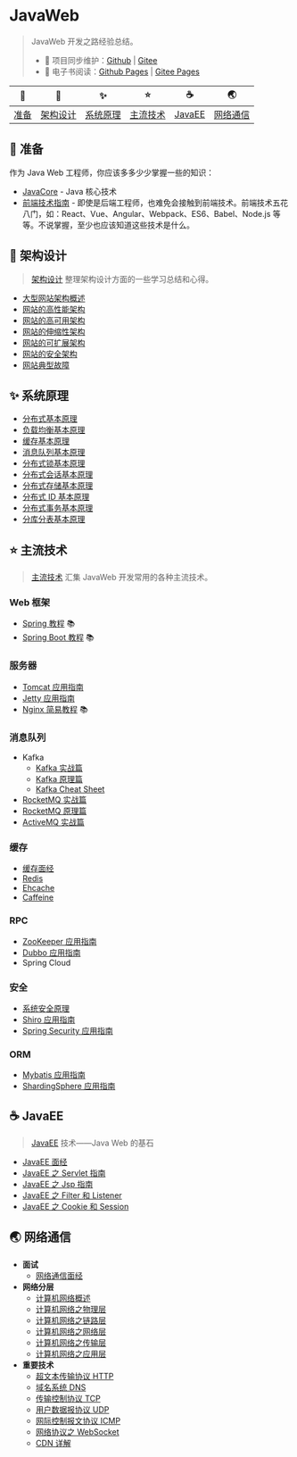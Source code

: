 # JavaWeb

> JavaWeb 开发之路经验总结。
>
> - 🔁 项目同步维护：[Github](https://github.com/dunwu/javaweb/) | [Gitee](https://gitee.com/turnon/javaweb/)
> - 📖 电子书阅读：[Github Pages](https://dunwu.github.io/javaweb/) | [Gitee Pages](http://turnon.gitee.io/javaweb/)

|        🔰         |            🎨            |            ✨            |           ⭐️            |          ☕          |            🌏            |
| :---------------: | :----------------------: | :---------------------: | :---------------------: | :-----------------: | :----------------------: |
| [准备](#🔰️-准备) | [架构设计](#🎨-架构设计) | [系统原理](#✨-系统原理) | [主流技术](#⭐-主流技术) | [JavaEE](#☕-JavaEE) | [网络通信](#🌏-网络通信) |

## 🔰️ 准备

作为 Java Web 工程师，你应该多多少少掌握一些的知识：

- [JavaCore](https://dunwu.github.io/javacore/) - Java 核心技术
- [前端技术指南](https://github.com/dunwu/frontend-tutorial) - 即使是后端工程师，也难免会接触到前端技术。前端技术五花八门，如：React、Vue、Angular、Webpack、ES6、Babel、Node.js 等等。不说掌握，至少也应该知道这些技术是什么。

## 🎨 架构设计

> [架构设计](architecture) 整理架构设计方面的一些学习总结和心得。

- [大型网站架构概述](architecture/大型网站架构概述.md)
- [网站的高性能架构](architecture/网站的高性能架构.md)
- [网站的高可用架构](architecture/网站的高可用架构.md)
- [网站的伸缩性架构](architecture/网站的伸缩性架构.md)
- [网站的可扩展架构](architecture/网站的可扩展架构.md)
- [网站的安全架构](architecture/网站的安全架构.md)
- [网站典型故障](architecture/网站典型故障.md)

## ✨ 系统原理

- [分布式基本原理](theory/distributed-base-theory.md)
- [负载均衡基本原理](theory/load-balance-theory.md)
- [缓存基本原理](theory/cache-theory.md)
- [消息队列基本原理](theory/mq-theory.md)
- [分布式锁基本原理](theory/distributed-lock-theory.md)
- [分布式会话基本原理](theory/distributed-session-theory.md)
- [分布式存储基本原理](theory/distributed-storage-theory.md)
- [分布式 ID 基本原理](theory/distributed-id-theory.md)
- [分布式事务基本原理](theory/distributed-transaction-theory.md)
- [分库分表基本原理](theory/sharding-theory.md)

## ⭐ 主流技术

> [主流技术](technology) 汇集 JavaWeb 开发常用的各种主流技术。

### Web 框架

- [Spring 教程](https://dunwu.github.io/spring-tutorial/) 📚
- [Spring Boot 教程](https://dunwu.github.io/spring-boot-tutorial/) 📚

### 服务器

- [Tomcat 应用指南](technology/server/tomcat.md)
- [Jetty 应用指南](technology/server/jetty.md)
- [Nginx 简易教程](https://github.com/dunwu/nginx-tutorial) 📚

### 消息队列

- Kafka
  - [Kafka 实战篇](technology/mq/kafka/kafka-basics.md)
  - [Kafka 原理篇](technology/mq/kafka/kafka-advanced.md)
  - [Kafka Cheat Sheet](technology/mq/kafka/kafka-cheat-sheet.md)
- [RocketMQ 实战篇](technology/mq/rocketmq-basics.md)
- [RocketMQ 原理篇](technology/mq/rocketmq-basics.md)
- [ActiveMQ 实战篇](technology/mq/ActiveMQ.md)

### 缓存

- [缓存面经](technology/cache/cache-interview.md)
- [Redis](technology/cache/redis.md)
- [Ehcache](technology/cache/ehcache.md)
- [Caffeine](technology/cache/caffeine.md)

### RPC

- [ZooKeeper 应用指南](technology/rpc/zookeeper.md)
- [Dubbo 应用指南](technology/rpc/dubbo.md)
- Spring Cloud

### 安全

- [系统安全原理](technology/security/security-theory.md)
- [Shiro 应用指南](technology/security/shiro.md)
- [Spring Security 应用指南](technology/security/spring-security.md)

### ORM

- [Mybatis 应用指南](technology/data/Mybatis.md)
- [ShardingSphere 应用指南](technology/data/ShardingSphere.md)

## ☕ JavaEE

> [JavaEE](javaee) 技术——Java Web 的基石

- [JavaEE 面经](javaee/javaee-interview.md)
- [JavaEE 之 Servlet 指南](javaee/javaee-servlet.md)
- [JavaEE 之 Jsp 指南](javaee/javaee-jsp.md)
- [JavaEE 之 Filter 和 Listener](javaee/javaee-filter-listener.md)
- [JavaEE 之 Cookie 和 Session](javaee/javaee-cookie-sesion.md)

## 🌏 网络通信

- **面试**
  - [网络通信面经](network/network-interview.md)
- **网络分层**
  - [计算机网络概述](network/network-guide.md)
  - [计算机网络之物理层](network/network-physical.md)
  - [计算机网络之链路层](network/network-data-link.md)
  - [计算机网络之网络层](network/network-network.md)
  - [计算机网络之传输层](network/network-transport.md)
  - [计算机网络之应用层](network/network-application.md)
- **重要技术**
  - [超文本传输协议 HTTP](network/http.md)
  - [域名系统 DNS](network/dns.md)
  - [传输控制协议 TCP](network/tcp.md)
  - [用户数据报协议 UDP](network/udp.md)
  - [网际控制报文协议 ICMP](network/icmp.md)
  - [网络协议之 WebSocket](network/websocket.md)
  - [CDN 详解](network/cdn.md)
